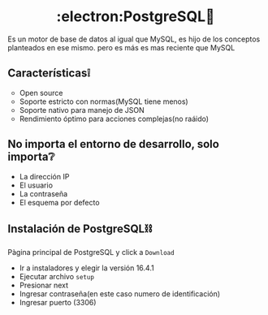 <h1 align="center">:electron:PostgreSQL🐘</h1>
<p>Es un motor de base de datos al igual que MySQL, es hijo de los conceptos planteados en ese mismo. pero es más es mas reciente que MySQL</p>
<h2>Características❕</h2>
<ul type="circle">
  <li>Open source</li>
  <li>Soporte estricto con normas(MySQL tiene menos)</li>
  <li>Soporte nativo para manejo de JSON</li>
  <li>Rendimiento óptimo para acciones complejas(no raáido)</li>
</ul>

<h2>No importa el entorno de desarrollo, solo importa❔</h2>
<ul>
  <li>La dirección IP</li>
  <li>El usuario</li>
  <li>La contraseña</li>
  <li>El esquema por defecto</li>
</ul>

<h2>Instalación de PostgreSQL⛓️</h2>
<p>Pàgina principal de PostgreSQL y click a <code>Download</code></p>
<ul type="123">
  <li>Ir a instaladores y elegir la versión 16.4.1</li>
  <li>Ejecutar archivo <code>setup</code></li>
  <li>Presionar next</li>
  <li>Ingresar contraseña(en este caso numero de identificación)</li>
  <li>Ingresar puerto (3306)</li>
</ul>
